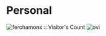 # Personal

<img src="https://profile-counter.glitch.me/{ferchamonx}/count.svg" alt="ferchamonx :: Visitor's Count" />

<img src="https://github-readme-stats.vercel.app/api/top-langs?username=ferchamonx&show_icons=true&locale=en&layout=compact&theme=chartreuse-dark" alt="ovi" />
